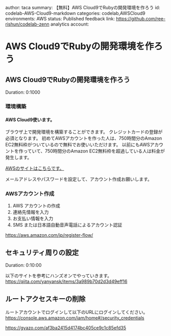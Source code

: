 author: taca
summary: 【無料】AWS Cloud9でRubyの開発環境を作ろう
id: codelab-AWS-Cloud9-markdown
categories: codelab,AWSCloud9
environments: AWS
status: Published
feedback link: https://github.com/ree-rishun/codelab-zenn
analytics account:


# AWS Cloud9でRubyの開発環境を作ろう

## AWS Cloud9でRubyの開発環境を作ろう
Duration: 0:1000

### 環境構築
#### AWS Cloud9使います。
ブラウザ上で開発環境を構築することができます。
クレジットカードの登録が必須となります。
初めてAWSアカウントを作った人は、750時間分のAmazon EC2無料枠がついているので無料でお使いいただけます。
以前にもAWSアカウントを作っていて、750時間分のAmazon EC2無料枠を超過している人は料金が発生します。

[AWSのサイトはこちらです。](https://aws.amazon.com/jp/)

メールアドレスやパスワードを設定して、アカウント作成お願いします。
### AWSアカウント作成

1. AWS アカウントの作成
2. 連絡先情報を入力
3. お支払い情報を入力
4. SMS または日本語自動音声電話によるアカウント認証

https://aws.amazon.com/jp/register-flow/

## セキュリティ周りの設定
Duration: 0:10:00

以下のサイトを参考にハンズオンでやっていきます。
https://qiita.com/yanyansk/items/3a989b70d2d3d49eff16

## ルートアクセスキーの削除
ルートアカウントでログインして以下のURLにログインしてください。
https://console.aws.amazon.com/iam/home#/security_credentials

https://gyazo.com/af3ba2415d4174bc405ce9c1c85efd35

